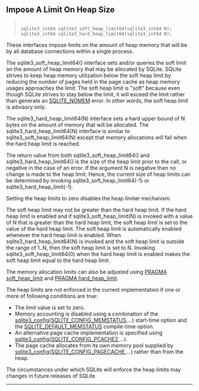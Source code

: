 ## Impose A Limit On Heap Size




> ```
> 
> sqlite3_int64 sqlite3_soft_heap_limit64(sqlite3_int64 N);
> sqlite3_int64 sqlite3_hard_heap_limit64(sqlite3_int64 N);
> 
> ```



These interfaces impose limits on the amount of heap memory that will be
by all database connections within a single process.


The sqlite3\_soft\_heap\_limit64() interface sets and/or queries the
soft limit on the amount of heap memory that may be allocated by SQLite.
SQLite strives to keep heap memory utilization below the soft heap
limit by reducing the number of pages held in the page cache
as heap memory usages approaches the limit.
The soft heap limit is "soft" because even though SQLite strives to stay
below the limit, it will exceed the limit rather than generate
an [SQLITE\_NOMEM](#SQLITE_ABORT) error. In other words, the soft heap limit
is advisory only.


The sqlite3\_hard\_heap\_limit64(N) interface sets a hard upper bound of
N bytes on the amount of memory that will be allocated. The
sqlite3\_hard\_heap\_limit64(N) interface is similar to
sqlite3\_soft\_heap\_limit64(N) except that memory allocations will fail
when the hard heap limit is reached.


The return value from both sqlite3\_soft\_heap\_limit64() and
sqlite3\_hard\_heap\_limit64() is the size of
the heap limit prior to the call, or negative in the case of an
error. If the argument N is negative
then no change is made to the heap limit. Hence, the current
size of heap limits can be determined by invoking
sqlite3\_soft\_heap\_limit64(\-1\) or sqlite3\_hard\_heap\_limit(\-1\).


Setting the heap limits to zero disables the heap limiter mechanism.


The soft heap limit may not be greater than the hard heap limit.
If the hard heap limit is enabled and if sqlite3\_soft\_heap\_limit(N)
is invoked with a value of N that is greater than the hard heap limit,
the soft heap limit is set to the value of the hard heap limit.
The soft heap limit is automatically enabled whenever the hard heap
limit is enabled. When sqlite3\_hard\_heap\_limit64(N) is invoked and
the soft heap limit is outside the range of 1\..N, then the soft heap
limit is set to N. Invoking sqlite3\_soft\_heap\_limit64(0\) when the
hard heap limit is enabled makes the soft heap limit equal to the
hard heap limit.


The memory allocation limits can also be adjusted using
[PRAGMA soft\_heap\_limit](pragma.html#pragma_soft_heap_limit) and [PRAGMA hard\_heap\_limit](pragma.html#pragma_hard_heap_limit).


The heap limits are not enforced in the current implementation
if one or more of following conditions are true:


* The limit value is set to zero.
* Memory accounting is disabled using a combination of the
[sqlite3\_config](#sqlite3_config)([SQLITE\_CONFIG\_MEMSTATUS](#sqliteconfigmemstatus),...) start\-time option and
the [SQLITE\_DEFAULT\_MEMSTATUS](compile.html#default_memstatus) compile\-time option.
* An alternative page cache implementation is specified using
[sqlite3\_config](#sqlite3_config)([SQLITE\_CONFIG\_PCACHE2](#sqliteconfigpcache2),...).
* The page cache allocates from its own memory pool supplied
by [sqlite3\_config](#sqlite3_config)([SQLITE\_CONFIG\_PAGECACHE](#sqliteconfigpagecache),...) rather than
from the heap.



The circumstances under which SQLite will enforce the heap limits may
changes in future releases of SQLite.




---


